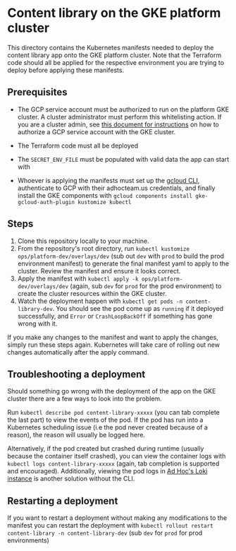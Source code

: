 # Content library on the GKE platform cluster


This directory contains the Kubernetes manifests needed to deploy the content library app onto the GKE platform cluster. Note that the Terraform code should all be applied for the respective environment you are trying to deploy before applying these manifests.


## Prerequisites

- The GCP service account must be authorized to run on the platform GKE cluster. A cluster administrator must perform this whitelisting action. If you are a cluster admin, see [this document for instructions](https://github.com/adhocteam/adhoc-gke-dev-platform/blob/main/docs/administration/authorizing_a_service_account.md) on how to authorize a GCP service account with the GKE cluster.


- The Terraform code must all be deployed
- The `SECRET_ENV_FILE` must be populated with valid data the app can start with
- Whoever is applying the manifests must set up the [gcloud CLI](https://cloud.google.com/sdk/gcloud), authenticate to GCP with their adhocteam.us credentials, and finally install the GKE components with `gcloud components install gke-gcloud-auth-plugin kustomize kubectl`

## Steps

1. Clone this repository locally to your machine.
2. From the repository's root directory, run `kubectl kustomize ops/platform-dev/overlays/dev` (sub out `dev` with `prod` to build the prod environment manifest) to generate the final manifest yaml to apply to the cluster. Review the manifest and ensure it looks correct.
3. Apply the manifest with `kubectl apply -k ops/platform-dev/overlays/dev` (again, sub `dev` for `prod` for the prod environment) to create the cluster resources within the GKE cluster.
4. Watch the deployment happen with `kubectl get pods -n content-library-dev`. You should see the pod come up as `running` if it deployed successfully, and `Error` or `CrashLoopBackOff` if something has gone wrong with it.

If you make any changes to the manifest and want to apply the changes, simply run these steps again. Kubernetes will take care of rolling out new changes automatically after the apply command.
## Troubleshooting a deployment

Should something go wrong with the deployment of the app on the GKE cluster there are a few ways to look into the problem.

Run `kubectl describe pod content-library-xxxxx` (you can tab complete the last part) to view the events of the pod. If the pod has run into a Kubernetes scheduling issue (i.e the pod never created because of a reason), the reason will usually be logged here.

Alternatively, if the pod created but crashed during runtime (usually because the container itself crashed), you can view the container logs with `kubectl logs content-library-xxxxx` (again, tab completion is supported and encouraged). Additionally, viewing the pod logs in [Ad Hoc's Loki instance](https://adhocteam.grafana.net/explore?orgId=1&left=%7B%22datasource%22:%22grafanacloud-logs%22,%22queries%22:%5B%7B%22refId%22:%22A%22%7D%5D,%22range%22:%7B%22from%22:%22now-1h%22,%22to%22:%22now%22%7D%7D) is another solution without the CLI.


## Restarting a deployment

If you want to restart a deployment without making any modifications to the manifest you can restart the deployment with `kubectl rollout restart content-library -n content-library-dev` (sub `dev` for `prod` for prod environments)
